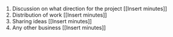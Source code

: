 1. Discussion on what direction for the project
[[Insert minutes]]
2. Distribution of work
[[Insert minutes]]
3. Sharing ideas
[[Insert minutes]]
4. Any other business
[[Insert minutes]]
